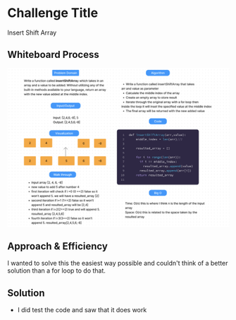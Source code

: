 # Challenge Title

Insert Shift Array

## Whiteboard Process
![Whiteboard](/python/docs/insert_shift_array/Whiteboard.png)

## Approach & Efficiency
I wanted to solve this the easiest way possible and couldn't think of a better solution than a for loop to do that.

## Solution
- I did test the code and saw that it does work
